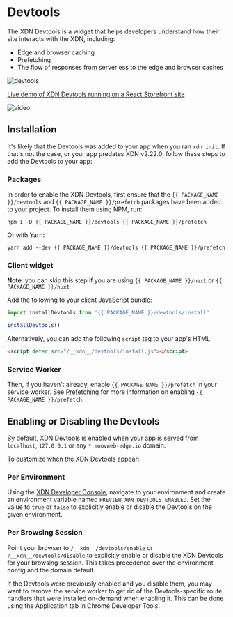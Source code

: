 # Devtools

The XDN Devtools is a widget that helps developers understand how their site interacts with the XDN, including:

- Edge and browser caching
- Prefetching
- The flow of responses from serverless to the edge and browser caches

![devtools](/images/devtools/devtools.png?width=275)

[Live demo of XDN Devtools running on a React Storefront site](https://demo.reactstorefront.io/__xdn__/devtools/enable)

![video](https://www.youtube.com/watch?v=4AYQAvkc0UY)

## Installation

It's likely that the Devtools was added to your app when you ran `xdn init`. If that's not the case, or your app predates XDN v2.22.0, follow these steps to add the Devtools to your app:

### Packages

In order to enable the XDN Devtools, first ensure that the `{{ PACKAGE_NAME }}/devtools` and `{{ PACKAGE_NAME }}/prefetch` packages have been added to your project. To install them using NPM, run:

```
npm i -D {{ PACKAGE_NAME }}/devtools {{ PACKAGE_NAME }}/prefetch
```

Or with Yarn:

```
yarn add --dev {{ PACKAGE_NAME }}/devtools {{ PACKAGE_NAME }}/prefetch
```

### Client widget

**Note**: you can skip this step if you are using `{{ PACKAGE_NAME }}/next` or `{{ PACKAGE_NAME }}/nuxt`

Add the following to your client JavaScript bundle:

```js
import installDevtools from '{{ PACKAGE_NAME }}/devtools/install'

installDevtools()
```

Alternatively, you can add the following `script` tag to your app's HTML:

```html
<script defer src="/__xdn__/devtools/install.js"></script>
```

### Service Worker

Then, if you haven't already, enable `{{ PACKAGE_NAME }}/prefetch` in your service worker. See [Prefetching](https://developer.moovweb.com/guides/prefetching) for more information on enabling `{{ PACKAGE_NAME }}/prefetch`.

## Enabling or Disabling the Devtools

By default, XDN Devtools is enabled when your app is served from `localhost`, `127.0.0.1` or any `*.moovweb-edge.io` domain.

To customize when the XDN Devtools appear:

### Per Environment

Using the [XDN Developer Console](https://moovweb.app), navigate to your environment and create an environment variable named `PREVIEW_XDN_DEVTOOLS_ENABLED`. Set the value to `true` or `false` to explicitly enable or disable the Devtools on the given environment.

### Per Browsing Session

Point your browser to `/__xdn__/devtools/enable` or `/__xdn__/devtools/disable` to explicitly enable or disable the XDN Devtools for your browsing session. This takes precedence over the environment config and the domain default.

If the Devtools were previously enabled and you disable them, you may want to remove the service worker to get rid of the Devtools-specific route handlers that were installed on-demand when enabling it. This can be done using the Application tab in Chrome Developer Tools.
